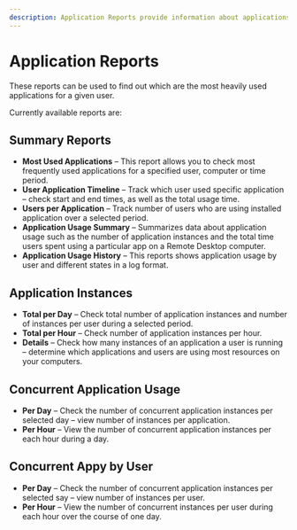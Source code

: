 ```yaml
---
description: Application Reports provide information about applications being used on monitored servers.
---
```


# Application Reports

These reports can be used to find out which are the most heavily used applications for a given user.

Currently available reports are:

## Summary Reports

* **Most Used Applications** – This report allows you to check most frequently used applications for a specified user, computer or time period.
* **User Application Timeline** – Track which user used specific application – check start and end times, as well as the total usage time.
* **Users per Application** – Track number of users who are using installed application over a selected period.
* **Application Usage Summary** – Summarizes data about application usage such as the number of application instances and the total time users spent using a particular app on a Remote Desktop computer.
* **Application Usage History** – This reports shows application usage by user and different states in a log format.

## Application Instances

* **Total per Day** – Check total number of application instances and number of instances per user during a selected period.
* **Total per Hour** – Check number of application instances per hour.
* **Details** – Check how many instances of an application a user is running – determine which applications and users are using most resources on your computers.

## Concurrent Application Usage

* **Per Day** – Check the number of concurrent application instances per selected day – view number of instances per application.
* **Per Hour** – View the number of concurrent application instances per each hour during a day.

## Concurrent Appy by User

* **Per Day** – Check the number of concurrent application instances per selected say – view number of instances per user.
* **Per Hour** – View the number of concurrent instances per user during each hour over the course of one day.

